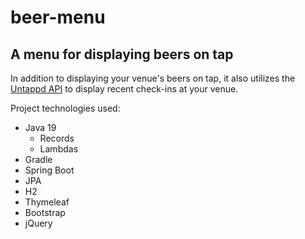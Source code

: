 # beer-menu
## A menu for displaying beers on tap
In addition to displaying your venue's beers on tap, it also utilizes the [Untappd API](https://untappd.com/api/docs#venueactivityfeed) to display recent check-ins at your venue.

Project technologies used:
- Java 19
  - Records
  - Lambdas
- Gradle
- Spring Boot
- JPA
- H2
- Thymeleaf
- Bootstrap
- jQuery